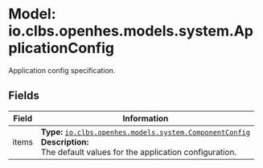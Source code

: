 # Model: io.clbs.openhes.models.system.ApplicationConfig

Application config specification.

## Fields

| Field | Information |
| --- | --- |
| items | <b>Type:</b> [`io.clbs.openhes.models.system.ComponentConfig`](model-io-clbs-openhes-models-system-componentconfig.md)<br><b>Description:</b><br>The default values for the application configuration. |

